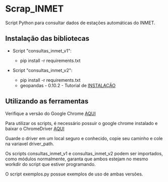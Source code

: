 # Scrap_INMET

Script Python para consultar dados de estações automáticas do INMET.

## Instalação das bibliotecas

- Script "consultas_inmet_v1":
  - pip install -r requirements.txt

- Script "consultas_inmet_v2":
  - pip install -r requirements.txt
  - geopandas - 0.10.2 - Tutorial de [INSTALAÇÃO](https://www.youtube.com/watch?v=LNPETGKAe0c)

## Utilizando as ferramentas

Verifique a versão do Google Chrome [AQUI](https://www.google.com/chrome/update/)

Para utilizar os scripts, é necessário possuir o google chrome instalado e baixar o ChromeDriver [AQUI](https://chromedriver.chromium.org/downloads)

Guarde o driver em um local seguro e conhecido, copie seu caminho e cole na variavel driver_path.

Os scripts consultas_inmet_v1 e consultas_inmet_v2 podem ser importados, como módulos normalmente, garanta que ambos estejam no mesmo workdir do script que estiver programando.

O script exemplos.py possue exemplos de uso de ambas versões.
